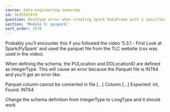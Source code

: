 ```yaml
---
course: data-engineering-zoomcamp
id: 3e355d74fd
question: DataType error when creating Spark DataFrame with a specified schema?
section: 'Module 5: pyspark'
sort_order: 3570
---
```


Probably you’ll encounter this if you followed the video ‘5.3.1 - First Look at Spark/PySpark’ and used the parquet file from the TLC website (csv was used in the video).

When defining the schema, the PULocation and DOLocationID are defined as IntegerType. This will cause an error because the Parquet file is INT64 and you’ll get an error like:

Parquet column cannot be converted in file [...] Column [...] Expected: int, Found: INT64

Change the schema definition from IntegerType to LongType and it should work

